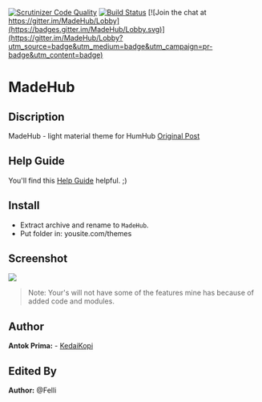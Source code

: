 [![Scrutinizer Code Quality](https://scrutinizer-ci.com/g/GreenVolume/humhub-themes-MadeHub/badges/quality-score.png?b=master)](https://scrutinizer-ci.com/g/GreenVolume/humhub-themes-MadeHub/?branch=master) [![Build Status](https://scrutinizer-ci.com/g/GreenVolume/humhub-themes-MadeHub/badges/build.png?b=master)](https://scrutinizer-ci.com/g/GreenVolume/humhub-themes-MadeHub/build-status/master) [![Join the chat at https://gitter.im/MadeHub/Lobby](https://badges.gitter.im/MadeHub/Lobby.svg)](https://gitter.im/MadeHub/Lobby?utm_source=badge&utm_medium=badge&utm_campaign=pr-badge&utm_content=badge)

# MadeHub

## Discription
MadeHub - light material theme for HumHub [Original Post](https://community.humhub.com/content/perma?id=72146)

## Help Guide
You'll find this [Help Guide](https://github.com/Felli/humhub-themes-MadeHub/wiki) helpful. ;)

## Install
- Extract archive and rename to ```MadeHub```.
- Put folder in: yousite.com/themes

## Screenshot
![](https://github.com/Felli/humhub-themes-MadeHub/blob/master/screenshots/screenshot.png)
> Note: Your's will not have some of the features mine has because of added code and modules.

## Author
__Antok Prima:__ - [KedaiKopi](https://kedaikopi.click/)

## Edited By
__Author:__ @Felli
